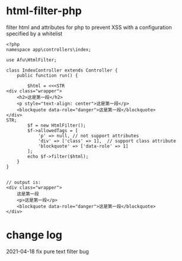 # html-filter-php

filter html and attributes for php to prevent XSS with a configuration specified by a whitelist

```
<?php
namespace app\controllers\index;

use Afu\HtmlFilter;

class IndexController extends Controller {
    public function run() {

        $html = <<<STR
<div class="wrapper">
    <h2>这是第一段</h2>
    <p style="text-align: center">这是第一段</p>
    <blockquote data-role="danger">这是第一段</blockquote>
</div>
STR;
        $f = new HtmlFilter();
        $f->allowedTags = [
            'p' => null, // not support attributes
            'div' => ['class' => 1],  // support class attribute
            'blockquote' => ['data-role' => 1]
        ];
        echo $f->filter($html);
    }
}


// output is:
<div class="wrapper">
    这是第一段
    <p>这是第一段</p>
    <blockquote data-role="danger">这是第一段</blockquote>
</div>
```

# change log

2021-04-18 fix pure text filter bug